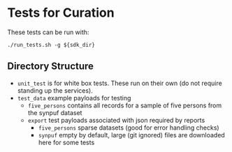 # Tests for Curation

These tests can be run with:

```Shell
./run_tests.sh -g ${sdk_dir}
```

## Directory Structure

 * `unit_test` is for white box tests. These run on their own (do not require standing up the services).
 * `test_data` example payloads for testing
   * `five_persons` contains all records for a sample of five persons from the synpuf dataset 
   * `export` test payloads associated with json required by reports
     * `five_persons` sparse datasets (good for error handling checks)
     * `synpuf` empty by default, large (git ignored) files are downloaded here for some tests
